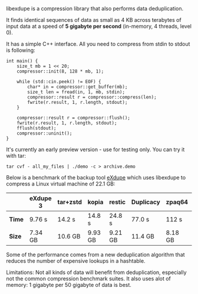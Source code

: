 libexdupe is a compression library that also performs data deduplication.

It finds identical sequences of data as small as 4 KB across terabytes of input data at a speed of **5 gigabyte per second** (in-memory, 4 threads, level 0).

It has a simple C++ interface. All you need to compress from stdin to stdout is following:
```
int main() {
    size_t mb = 1 << 20;
    compressor::init(8, 128 * mb, 1);

    while (std::cin.peek() != EOF) {
        char* in = compressor::get_buffer(mb);
        size_t len = fread(in, 1, mb, stdin);
        compressor::result r = compressor::compress(len);
        fwrite(r.result, 1, r.length, stdout);
    }

    compressor::result r = compressor::flush();
    fwrite(r.result, 1, r.length, stdout);
    fflush(stdout);
    compressor::uninit();
}
```
It's currently an early preview version - use for testing only. You can try it with tar:

```tar cvf - all_my_files | ./demo -c > archive.demo```

Below is a benchmark of the backup tool [eXdupe](https://exdupe.net/) which uses libexdupe to compress a Linux virtual machine of 22.1 GB:

|                | eXdupe 3 | tar+zstd | kopia | restic | Duplicacy | zpaq64 | 7-Zip flzma2
|----------------|--------|----------|-------|--------|-----------|--------|--------------
| **Time**           | 9.76 s | 14.2 s   | 14.8 s | 24.8 s | 77.0 s    | 112 s  | 209 s        
| **Size**          | 7.34 GB| 10.6 GB  | 9.93 GB| 9.21 GB| 11.4 GB   | 8.18 GB| 9.42 GB      

Some of the performance comes from a new deduplication algorithm that reduces the number of expensive lookups in a hashtable.

Limitations: Not all kinds of data will benefit from deduplication, especially not the common compression benchmark suites. It also uses alot of memory: 1 gigabyte per 50 gigabyte of data is best.
